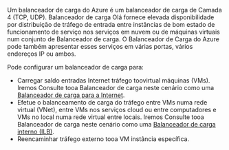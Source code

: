 Um balanceador de carga do Azure é um balanceador de carga de Camada 4 (TCP, UDP). Balanceador de carga Olá fornece elevada disponibilidade por distribuição de tráfego de entrada entre instâncias de bom estado de funcionamento de serviço nos serviços em nuvem ou de máquinas virtuais num conjunto de Balanceador de carga. O Balanceador de Carga do Azure pode também apresentar esses serviços em várias portas, vários endereços IP ou ambos.

Pode configurar um balanceador de carga para:

* Carregar saldo entradas Internet tráfego toovirtual máquinas (VMs). Iremos Consulte tooa Balanceador de carga neste cenário como uma [Balanceador de carga para a Internet](../articles/load-balancer/load-balancer-internet-overview.md).
* Efetue o balanceamento de carga do tráfego entre VMs numa rede virtual (VNet), entre VMs nos serviços cloud ou entre computadores e VMs no local numa rede virtual entre locais. Iremos Consulte tooa Balanceador de carga neste cenário como uma [Balanceador de carga interno (ILB)](../articles/load-balancer/load-balancer-internal-overview.md).
* Reencaminhar tráfego externo tooa VM instância específica.
